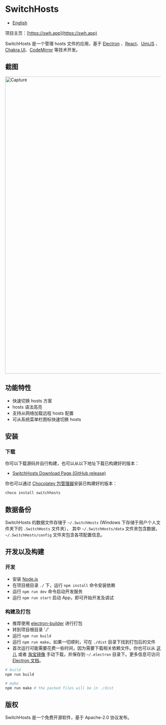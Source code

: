 # SwitchHosts

- [English](README.md)

项目主页：[https://swh.app](https://swh.app)

SwitchHosts 是一个管理 hosts 文件的应用，基于 [Electron](http://electron.atom.io/)
、[React](https://facebook.github.io/react/)、[UmiJS](https://umijs.org/)
、[Chakra UI](https://chakra-ui.com/)、[CodeMirror](http://codemirror.net/) 等技术开发。

## 截图

<img src="https://raw.githubusercontent.com/oldj/SwitchHosts/master/screenshots/sh_light.png" alt="Capture" width="960">

## 功能特性

- 快速切换 hosts 方案
- hosts 语法高亮
- 支持从网络加载远程 hosts 配置
- 可从系统菜单栏图标快速切换 hosts

## 安装

### 下载

你可以下载源码并自行构建，也可以从以下地址下载已构建好的版本：

- [SwitchHosts Download Page (GitHub release)](https://github.com/oldj/SwitchHosts/releases)

你也可以通过 [Chocolatey 包管理器](https://community.chocolatey.org/packages/switchhosts)安装已构建好的版本：
```powershell
choco install switchhosts
```

## 数据备份

SwitchHosts 的数据文件存储于 `~/.SwitchHosts` (Windows 下存储于用户个人文件夹下的 `.SwitchHosts` 文件夹），
其中 `~/.SwitchHosts/data` 文件夹包含数据，`~/.SwitchHosts/config` 文件夹包含各项配置信息。

## 开发以及构建

### 开发

- 安装 [Node.js](https://nodejs.org/)
- 在项目根目录 `./` 下，运行 `npm install` 命令安装依赖
- 运行 `npm run dev` 命令启动开发服务
- 运行 `npm run start` 启动 App，即可开始开发及调试

### 构建及打包

- 推荐使用 [electron-builder](https://github.com/electron-userland/electron-builder) 进行打包
- 转到项目根目录 './'
- 运行 `npm run build`
- 运行 `npm run make`，如果一切顺利，可在 `./dist` 目录下找到打包后的文件
- 首次运行可能需要花费一些时间，因为需要下载相关依赖文件。你也可以从 [这儿](https://github.com/electron/electron/releases)
  或者 [淘宝镜像](https://npmmirror.com/mirrors/electron/) 手动下载，并保存到 `~/.electron`
  目录下。更多信息可访问 [Electron 文档](http://electron.atom.io/docs/)。

```bash
# build
npm run build

# make
npm run make # the packed files will be in ./dist
```

## 版权

SwitchHosts 是一个免费开源软件，基于 Apache-2.0 协议发布。
